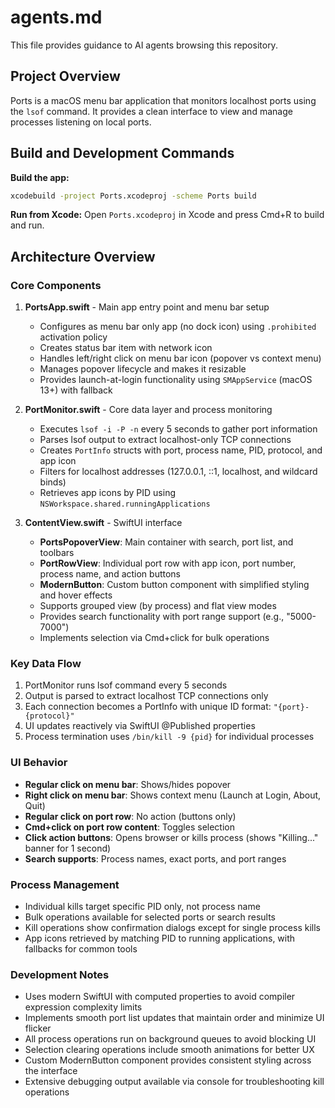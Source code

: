 # agents.md

This file provides guidance to AI agents browsing this repository.

## Project Overview

Ports is a macOS menu bar application that monitors localhost ports using the `lsof` command. It provides a clean interface to view and manage processes listening on local ports.

## Build and Development Commands

**Build the app:**
```bash
xcodebuild -project Ports.xcodeproj -scheme Ports build
```

**Run from Xcode:**
Open `Ports.xcodeproj` in Xcode and press Cmd+R to build and run.

## Architecture Overview

### Core Components

1. **PortsApp.swift** - Main app entry point and menu bar setup
   - Configures as menu bar only app (no dock icon) using `.prohibited` activation policy
   - Creates status bar item with network icon
   - Handles left/right click on menu bar icon (popover vs context menu)
   - Manages popover lifecycle and makes it resizable
   - Provides launch-at-login functionality using `SMAppService` (macOS 13+) with fallback

2. **PortMonitor.swift** - Core data layer and process monitoring
   - Executes `lsof -i -P -n` every 5 seconds to gather port information
   - Parses lsof output to extract localhost-only TCP connections
   - Creates `PortInfo` structs with port, process name, PID, protocol, and app icon
   - Filters for localhost addresses (127.0.0.1, ::1, localhost, and wildcard binds)
   - Retrieves app icons by PID using `NSWorkspace.shared.runningApplications`

3. **ContentView.swift** - SwiftUI interface
   - **PortsPopoverView**: Main container with search, port list, and toolbars
   - **PortRowView**: Individual port row with app icon, port number, process name, and action buttons
   - **ModernButton**: Custom button component with simplified styling and hover effects
   - Supports grouped view (by process) and flat view modes
   - Provides search functionality with port range support (e.g., "5000-7000")
   - Implements selection via Cmd+click for bulk operations

### Key Data Flow

1. PortMonitor runs lsof command every 5 seconds
2. Output is parsed to extract localhost TCP connections only
3. Each connection becomes a PortInfo with unique ID format: `"{port}-{protocol}"`
4. UI updates reactively via SwiftUI @Published properties
5. Process termination uses `/bin/kill -9 {pid}` for individual processes

### UI Behavior

- **Regular click on menu bar**: Shows/hides popover
- **Right click on menu bar**: Shows context menu (Launch at Login, About, Quit)
- **Regular click on port row**: No action (buttons only)
- **Cmd+click on port row content**: Toggles selection
- **Click action buttons**: Opens browser or kills process (shows "Killing..." banner for 1 second)
- **Search supports**: Process names, exact ports, and port ranges

### Process Management

- Individual kills target specific PID only, not process name
- Bulk operations available for selected ports or search results
- Kill operations show confirmation dialogs except for single process kills
- App icons retrieved by matching PID to running applications, with fallbacks for common tools

### Development Notes

- Uses modern SwiftUI with computed properties to avoid compiler expression complexity limits
- Implements smooth port list updates that maintain order and minimize UI flicker
- All process operations run on background queues to avoid blocking UI
- Selection clearing operations include smooth animations for better UX
- Custom ModernButton component provides consistent styling across the interface
- Extensive debugging output available via console for troubleshooting kill operations
